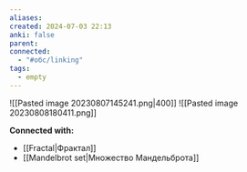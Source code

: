 ```yaml
---
aliases: 
created: 2024-07-03 22:13
anki: false
parent: 
connected:
  - "#обс/linking"
tags:
  - empty
---
```


![[Pasted image 20230807145241.png|400]]
![[Pasted image 20230808180411.png]]






**Connected with:**
- [[Fractal|Фрактал]]
- [[Mandelbrot set|Множество Мандельброта]]



